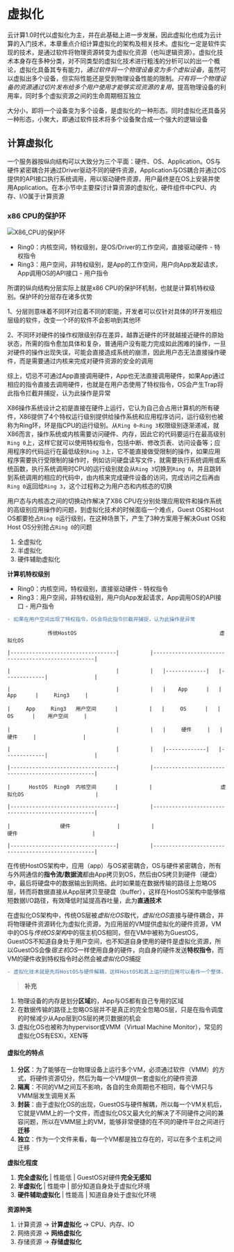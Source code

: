 # 虚拟化

云计算1.0时代以虚拟化为主，并在此基础上进一步发展，因此虚拟化也成为云计算的入门技术，本章重点介绍计算虚拟化的架构及相关技术。虚拟化一定是软件实现的技术，是通过软件将物理资源转变为虚拟化资源（也叫逻辑资源）。虚拟化技术本身存在多种分类，对不同类型的虚拟化技术进行粗浅的分析可以的出一个概论，虚拟化具备其专有能力，*通过软件将一个物理设备变为多个虚拟设备*，虽然可以虚拟出多个设备，但实际性能还是受到物理设备性能的限制。*只有将一个物理设备的资源通过切片发布给多个用户使用才能够实现资源的复用*，提高物理设备的利用率，同时多个虚拟资源之间的生命周期相互独立

大分小，即将一个设备变为多个设备，是虚拟化的一种形态。同时虚拟化还具备另一种形态，小聚大，即通过软件技术将多个设备聚合成一个强大的逻辑设备

## 计算虚拟化

一个服务器按纵向结构可以大致分为三个平面：硬件、OS、Application。OS与硬件紧密耦合并通过Driver驱动不同的硬件资源，Application与OS耦合并通过OS提供的API接口执行系统调用，用以驱动硬件资源，用户最终是在OS上安装并使用Application。在本小节中主要探讨计算资源的虚拟化，硬件组件中CPU、内存、I/O属于计算资源

### x86 CPU的保护环

![X86_CPU的保护环](file:///${DB}/image/RH318/X86_CPU%E7%9A%84%E4%BF%9D%E6%8A%A4%E7%8E%AF.png)

- Ring0：内核空间，特权级别，是OS/Driver的工作空间，直接驱动硬件 - 特权指令
- Ring3：用户空间，非特权级别，是App的工作空间，用户向App发起请求，App调用OS的API接口 - 用户指令

所谓的纵向结构分层实际上就是x86 CPU的保护环机制，也就是计算机特权级别。保护环的分层存在诸多优势

1、分层则意味着不同环对应着不同的职能，开发者可以仅针对具体的环开发相应层级的软件，改变一个环的软件不会影响到其他环

2、不同环对硬件的操作权限级别存在差异，越靠近硬件的环就越接近硬件的原始状态，所需的指令愈加具体和复杂，普通用户没有能力完成如此困难的操作，一旦对硬件的操作出现失误，可能会直接造成系统的崩溃，因此用户态无法直接操作硬件，而是需要通过内核来完成对硬件资源的安全的调用

综上，切忌不可通过App直接调用硬件，App也无法直接调用硬件，如果App通过相应的指令直接去调用硬件，也就是在用户态使用了特权指令，OS会产生Trap将此指令拦截并捕捉，认为此操作是异常








X86操作系统设计之初是直接在硬件上运行，它认为自己会占用计算机的所有硬件，X86提供了4个特权运行级别提供给操作系统和应用程序访问，运行级别也被称为Ring环，环是指CPU的运行级别。从`Ring 0~Ring 3`权限级别逐渐递减，就X86而言，操作系统或内核需要访问硬件、内存，因此它的代码要运行在最高级别`Ring 0`上，这样它就可以使用特权指令，包括中断、修改页表、访问设备等；应用程序的代码运行在最低级别`Ring 3`上，它不能直接做受限制的操作，如果应用程序需要执行受限制的操作时，例如访问硬盘读写文件，就需要执行系统调用或系统函数，执行系统调用时CPU的运行级别就会从`Ring 3`切换到`Ring 0`，并且跳转到系统调用的相应的代码中，由内核来完成硬件设备的访问，完成访问之后再由`Ring 0`返回给`Ring 3`，这个过程称之为用户态和内核态的切换

用户态与内核态之间的切换动作解决了X86 CPU在分别处理应用软件和操作系统的高级别应用操作的问题，到虚拟化技术的时候面临一个难点，Guest OS和Host OS都要抢占`Ring 0`运行级别，在这种场景下，产生了3种方案用于解决Gust OS和Host OS分别抢占`Ring 0`的问题

1. 全虚拟化
2. 半虚拟化
3. 硬件辅助虚拟化






**计算机特权级别**

- Ring0：内核空间，特权级别，直接驱动硬件 - 特权指令
- Ring3：用户空间，非特权级别，用户向App发起请求，App调用OS的API接口 - 用户指令

```diff
- 如果在用户空间出现了特权指令，OS会将此指令拦截并捕捉，认为此操作是异常
```

```
             传统HostOS                                              虚拟化OS

|----------------------------------|          |---------------------------------------------------|

|                                  |          |   |-------------|   |-------------|               | 

|                                  |          |   |    App      |   |    App      |     Ring3     |

|     App     Ring3   用户空间      |          |   |     OS      |   |     OS      |    用户空间     |

|                                  |          |   |     硬件     |   |    硬件     |               |

|                                  |          |   |-------------|   |-------------|               |   

|----------------------------------|          |---------------------------------------------------|

|      HostOS  Ring0  内核空间      |          |                      虚拟化OS                       |

|----------------------------------|          |---------------------------------------------------|

|                硬件               |          |                        硬件                        |

|----------------------------------|          |---------------------------------------------------|
```

在传统HostOS架构中，应用（app）与OS紧密耦合，OS与硬件紧密耦合，所有与外网通信的**指令流/数据流**都由App拷贝到OS，然后由OS拷贝到硬件（硬盘）中，最后将硬盘中的数据输出到网络。此时如果能在数据传输的路径上忽略OS层，转而将数据直接从App层拷贝至硬盘（buffer），这样在HostOS架构中能够缩短数据I/O路径，有效降低时延提高吞吐量，此为**直通技术**

在虚拟化OS架构中，传统OS层被*虚拟化OS*取代，*虚拟化OS*直接与硬件耦合，并将物理硬件资源转化为虚拟化资源，为应用层的VM提供虚拟化的硬件资源，VM中的OS与*传统OS架构*中的宿主机OS相同，但在VM中被称为GuestOS，GuestOS不知道自身处于用户空间，也不知道自身使用的硬件是虚拟化资源，所以GuestOS会像*宿主机OS*一样使用自身的硬件，向自身的硬件发送**特权指令**，而VM的硬件收到特权指令时必然会被*虚拟化OS*捕捉

```diff
- 虚拟化技术就是先将HostOS与硬件解耦，这样HostOS和其上运行的应用可以看作一个整体，然后在硬件上在添加一个虚拟化OS层，将多个HostOS放置在一个虚拟化OS上运行，虚拟化OS为上层的HostOS提供虚拟化资源，这样HostOS在不知情的情况下调用虚拟化硬件来达到物理资源的复用
```

> **补充**

1. 物理设备的内存是划分**区域**的，App与OS都有自己专用的区域
2. 在数据传输的路径上忽略OS层并不是真正的完全忽略OS层，只是在指令调度的时候减少从App层到OS层的拷贝数据的机会
3. 虚拟化OS也被称为hypervisor或VMM（Virtual Machine Monitor），常见的虚拟化OS有ESXi，XEN等

#### 虚拟化的特点

1. **分区**：为了能够在一台物理设备上运行多个VM，必须通过软件（VMM）的方式，将硬件资源切分，然后为每一个VM提供一套虚拟化的硬件资源
2. **隔离**：不同的VM之间互不影响，各自的生命周期也不相同，每个VM只与VMM层发生调用关系
3. **封装**：由于虚拟化OS的出现，GuestOS与硬件解耦，所以每一个VM关机后，它就是VMM上的一个文件，而虚拟化OS又最大化的解决了不同硬件之间的兼容问题，所以在VMM层上的VM，能够非常便捷的在不同的硬件平台之间进行**迁移**
4. **独立**：作为一个文件来看，每一个VM都是独立存在的，可以在多个主机之间迁移

**虚拟化程度**

1. **完全虚拟化** | 性能低 | GuestOS对硬件**完全无感知**
2. **半虚拟化** | 性能中 | 部分知道自身处于虚拟化环境
3. **硬件辅助虚拟化** | 性能高 | 知道自身处于虚拟化环境

**资源种类**

1. 计算资源 -> **计算虚拟化** -> CPU、内存、IO
2. 网络资源 -> **网络虚拟化**
3. 存储资源 -> **存储虚拟化**
